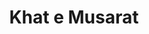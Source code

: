 ---
title: Khat e Musarat
urdu: خطِ مسرت
family: Khat-e-Musarat
styles: ['Regular 400']
size: 32
link: 
---